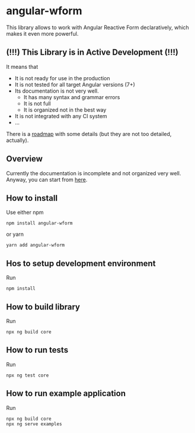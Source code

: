 # angular-wform

This library allows to work with Angular Reactive Form declaratively, which makes it even more powerful.

## (!!!) This Library is in Active Development (!!!)

It means that
* It is not ready for use in the production
* It is not tested for all target Angular versions (7+)
* Its documentation is not very well.
    * It has many syntax and grammar errors
    * It is not full
    * It is organized not in the best way
* It is not integrated with any CI system
* ...

There is a [roadmap](ROADMAP.md) with some details (but they are not too detailed, actually).

## Overview

Currently the documentation is incomplete and not organized very well. Anyway, you can start from [here](docs/0-index.md).

## How to install

Use either npm
```
npm install angular-wform
```
or yarn
```
yarn add angular-wform
```

## Hos to setup development environment

Run
```
npm install
```

## How to build library

Run
```
npx ng build core
```

## How to run tests

Run
```
npx ng test core
```

## How to run example application

Run
```
npx ng build core
npx ng serve examples
```
